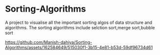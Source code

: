 # Sorting-Algorithms
A project to visualise all the important sorting algos of data structure and algorithms.
The sorting algorithms include selction sort,merge sort,bubble sort

https://github.com/Manish-dahiya/Sorting-Algorithms/assets/162584649/515030f1-3b15-4e81-b53d-59df96734d61
